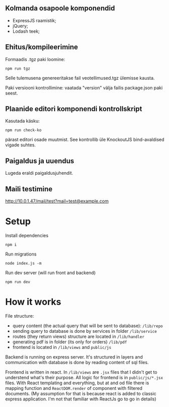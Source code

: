 ## Kolmanda osapoole komponendid

 * ExpressJS raamistik;
 * jQuery;
 * Lodash teek;

## Ehitus/kompileerimine

Formaadis .tgz paki loomine:

```
npm run tgz
```

Selle tulemusena genereeritakse fail veotellimused.tgz ülemisse kausta.

Paki versiooni kontrollimine: vaatada "version" välja failis
package.json paki seest.

## Plaanide editori komponendi kontrollskript

Kasutada käsku:

```
npm run check-ko
```

pärast editori osade muutmist. See kontrollib üle KnockoutJS
bind-avaldised vigade suhtes.

## Paigaldus ja uuendus

Lugeda eraldi paigaldusjuhendit.

## Maili testimine

http://10.0.1.47/mail/test?mail=test@example.com


# Setup

Install dependencies
 
```
npm i
```
  
Run migrations 
 ```
 node index.js -m
 ```
Run dev server (will run front and backend)
 ```
 npm run dev
 ```

# How it works

File structure:

- query content (the actual query that will be sent to database): `/lib/repo`
- sending query to database is done by services in folder `/lib/service`
- routes (they return views) structure are located in `/lib/handler`
- generating pdf is in folder (its only for orders) `/lib/pdf`
- frontend is located in `/lib/views` and `public/js`




Backend is running on express server. It's structured in layers and communication with
database is done by reading content of sql files.


Frontend is written in react. In `/lib/views` are `.jsx` files that I didn't get to understend what's their purpose.
All logic for frontend is in `public/js/*.jsx` files. With React templating and everything, but at and od file there is 
mapping function and `ReactDOM.render` of component with filtered documents.
(My assumption for that is because react is added to classic express application. I'm not that familiar with ReactJs go
to go in details)